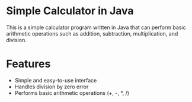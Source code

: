 # Simple Calculator in Java
This is a simple calculator program written in Java that can perform basic arithmetic operations such as addition, subtraction, multiplication, and division.


# Features
- Simple and easy-to-use interface
- Handles division by zero error
- Performs basic arithmetic operations (+, -, *, /)


